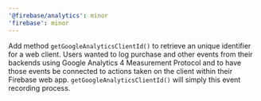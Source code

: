 ```yaml
---
'@firebase/analytics': minor
'firebase': minor
---
```


Add method `getGoogleAnalyticsClientId()` to retrieve an unique identifier for a web client. Users wanted to log purchase and other events from their backends using Google Analytics 4 Measurement Protocol and to have those events be connected to actions taken on the client within their Firebase web app. `getGoogleAnalyticsClientId()` will simply this event recording process.
